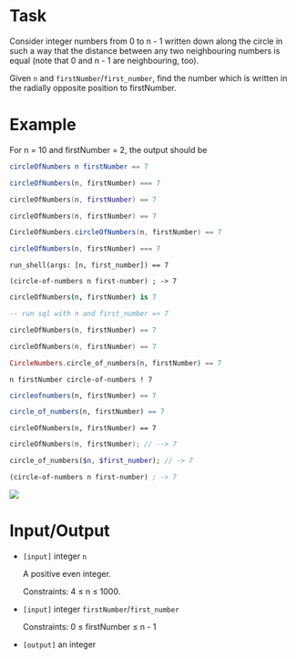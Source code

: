 # Task
Consider integer numbers from 0 to n - 1 written down along the circle in such a way that the distance between any two neighbouring numbers is equal (note that 0 and n - 1 are neighbouring, too).

 Given `n` and `firstNumber`/`first_number`, find the number which is written in the radially opposite position to firstNumber.

# Example

 For n = 10 and firstNumber = 2, the output should be

```elm
circleOfNumbers n firstNumber == 7
```
```javascript
circleOfNumbers(n, firstNumber) === 7
```
```lua
circleOfNumbers(n, firstNumber) == 7
```
```swift
circleOfNumbers(n, firstNumber) == 7
```
```java
CircleOfNumbers.circleOfNumbers(n, firstNumber) == 7
```
```typescript
circleOfNumbers(n, firstNumber) === 7
```
```shell
run_shell(args: [n, first_number]) == 7
```
```racket
(circle-of-numbers n first-number) ; -> 7
```
```coffeescript
circleOfNumbers(n, firstNumber) is 7
```
```sql
-- run sql with n and first_number => 7
```
```dart
circleOfNumbers(n, firstNumber) == 7
```
```go
circleOfNumbers(n, firstNumber) == 7
```
```elixir
CircleNumbers.circle_of_numbers(n, firstNumber) == 7
```
```factor
n firstNumber circle-of-numbers ! 7
```
```julia
circleofnumbers(n, firstNumber) == 7
```
```r
circle_of_numbers(n, firstNumber) == 7
```
```reason
circleOfNumbers(n, firstNumber) == 7
```
```cpp
circleOfNumbers(n, firstNumber); // --> 7
```
```php
circle_of_numbers($n, $first_number); // -> 7
```
```clojure
(circle-of-numbers n first-number) ; -> 7
```

![](https://codefightsuserpics.s3.amazonaws.com/tasks/circleOfNumbers/img/example.png?_tm=1476003938167)

# Input/Output

 - `[input]` integer `n`

   A positive even integer.

   Constraints: 4 ≤ n ≤ 1000.

 - `[input]` integer `firstNumber`/`first_number`

   Constraints: 0 ≤ firstNumber ≤ n - 1

 - `[output]` an integer
